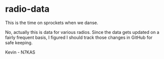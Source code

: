 # radio-data
This is the time on sprockets when we danse.

No, actually this is data for various radios.  Since the data gets updated on a fairly frequent basis, I figured I should
track those changes in GitHub for safe keeping.

Kevin - N7KAS

